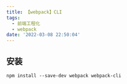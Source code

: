```yaml
---
title: 【webpack】CLI
tags:
  - 前端工程化
  - webpack
date: '2022-03-08 22:50:04'
---
```


## 安装

`npm install --save-dev webpack webpack-cli`
